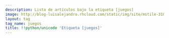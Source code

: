```yaml
---
description: Lista de artículos bajo la etiqueta [juegos]
image: http://blog-luisalejandro.rhcloud.com/static/img/site/mstile-310x310.png
layout: tag
tag_name: juegos
title: !!python/unicode 'Etiqueta [juegos]'
---
```

